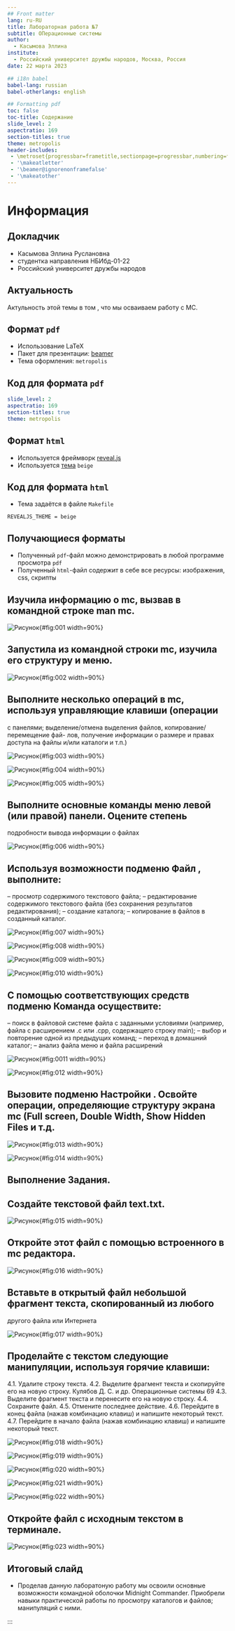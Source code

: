 ```yaml
---
## Front matter
lang: ru-RU
title: Лабораторная работа №7
subtitle: ОПерационные системы
author:
  - Касымова Эллина
institute:
  - Российский университет дружбы народов, Москва, Россия
date: 22 марта 2023

## i18n babel
babel-lang: russian
babel-otherlangs: english

## Formatting pdf
toc: false
toc-title: Содержание
slide_level: 2
aspectratio: 169
section-titles: true
theme: metropolis
header-includes:
 - \metroset{progressbar=frametitle,sectionpage=progressbar,numbering=fraction}
 - '\makeatletter'
 - '\beamer@ignorenonframefalse'
 - '\makeatother'
---
```


# Информация

## Докладчик


  * Касымова Эллина Руслановна
  * студентка направления НБИбд-01-22
  * Российский университет дружбы народов


## Актуальность

Актульность этой темы в том , что мы осваиваем работу с MC. 

## Формат `pdf`

- Использование LaTeX
- Пакет для презентации: [beamer](https://ctan.org/pkg/beamer)
- Тема оформления: `metropolis`

## Код для формата `pdf`

```yaml
slide_level: 2
aspectratio: 169
section-titles: true
theme: metropolis
```

## Формат `html`

- Используется фреймворк [reveal.js](https://revealjs.com/)
- Используется [тема](https://revealjs.com/themes/) `beige`

## Код для формата `html`

- Тема задаётся в файле `Makefile`

```make
REVEALJS_THEME = beige 
```

## Получающиеся форматы

- Полученный `pdf`-файл можно демонстрировать в любой программе просмотра `pdf`
- Полученный `html`-файл содержит в себе все ресурсы: изображения, css, скрипты

## Изучила информацию о mc, вызвав в командной строке man mс.

![Рисунок](image/1.png){#fig:001 width=90%}

## Запустила из командной строки mc, изучила его структуру и меню.

![Рисунок](image/2.png){#fig:002 width=90%}

## Выполните несколько операций в mc, используя управляющие клавиши (операции
с панелями; выделение/отмена выделения файлов, копирование/перемещение фай-
лов, получение информации о размере и правах доступа на файлы и/или каталоги
и т.п.)

![Рисунок](image/3.png){#fig:003 width=90%}

![Рисунок](image/4.png){#fig:004 width=90%}

![Рисунок](image/5.png){#fig:005 width=90%}

## Выполните основные команды меню левой (или правой) панели. Оцените степень
подробности вывода информации о файлах

![Рисунок](image/6.png){#fig:006 width=90%}

## Используя возможности подменю Файл , выполните:
– просмотр содержимого текстового файла;
– редактирование содержимого текстового файла (без сохранения результатов
редактирования);
– создание каталога;
– копирование в файлов в созданный каталог.

![Рисунок](image/7.png){#fig:007 width=90%}

![Рисунок](image/8.png){#fig:008 width=90%}

![Рисунок](image/9.png){#fig:009 width=90%}

![Рисунок](image/10.png){#fig:010 width=90%}


## С помощью соответствующих средств подменю Команда осуществите:
– поиск в файловой системе файла с заданными условиями (например, файла
с расширением .c или .cpp, содержащего строку main);
– выбор и повторение одной из предыдущих команд;
– переход в домашний каталог;
– анализ файла меню и файла расширений

![Рисунок](image/11.png){#fig:0011 width=90%}


![Рисунок](image/12.png){#fig:012 width=90%}


## Вызовите подменю Настройки . Освойте операции, определяющие структуру экрана mc (Full screen, Double Width, Show Hidden Files и т.д.

![Рисунок](image/14.png){#fig:013 width=90%}

![Рисунок](image/15.png){#fig:014 width=90%}

## Выполнение Задания.

## Создайте текстовой файл text.txt.

![Рисунок](image/16.png){#fig:015 width=90%}

## Откройте этот файл с помощью встроенного в mc редактора.

![Рисунок](image/17.png){#fig:016 width=90%}

## Вставьте в открытый файл небольшой фрагмент текста, скопированный из любого
другого файла или Интернета

![Рисунок](image/18.png){#fig:017 width=90%}

## Проделайте с текстом следующие манипуляции, используя горячие клавиши:
4.1. Удалите строку текста.
4.2. Выделите фрагмент текста и скопируйте его на новую строку.
Кулябов Д. С. и др. Операционные системы 69
4.3. Выделите фрагмент текста и перенесите его на новую строку.
4.4. Сохраните файл.
4.5. Отмените последнее действие.
4.6. Перейдите в конец файла (нажав комбинацию клавиш) и напишите некоторый
текст.
4.7. Перейдите в начало файла (нажав комбинацию клавиш) и напишите некоторый
текст.

![Рисунок](image/19.png){#fig:018 width=90%}

![Рисунок](image/20.png){#fig:019 width=90%}

![Рисунок](image/21.png){#fig:020 width=90%}

![Рисунок](image/22.png){#fig:021 width=90%}

![Рисунок](image/23.png){#fig:022 width=90%}

## Откройте файл с исходным текстом в терминале.

![Рисунок](image/24.png){#fig:023 width=90%}



## Итоговый слайд

- Проделав данную лаборатоную работу мы освоили основные возможности командной оболочки Midnight Commander. Приобрели навыки практической работы по просмотру каталогов и файлов; манипуляций с ними.

:::

